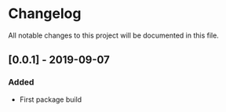 # Changelog
All notable changes to this project will be documented in this file.

## [0.0.1] - 2019-09-07
### Added
- First package build
